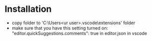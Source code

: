 # Installation

- copy folder to 'C:\Users\<ur user>\.vscode\extensions' folder
- make sure that you have this setting turned on: "editor.quickSuggestions.comments": true in editor.json in vscode
